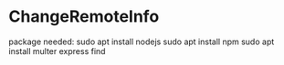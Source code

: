 # ChangeRemoteInfo
package needed:
sudo apt install nodejs
sudo apt install npm
sudo apt install multer express find
